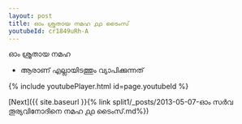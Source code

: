 ```yaml
---
layout: post
title: ഓം ശ്രുതായ നമഹ ൧൧ ടൈംസ്
youtubeId: cr1849uRh-A
---
```

 
 
 ഓം ശ്രുതായ നമഹ 
 
 -  ആരാണ് എല്ലായിടത്തും വ്യാപിക്കുന്നത് 
 
  
 
  
 
 
 
 
 
 


{% include youtubePlayer.html id=page.youtubeId %}
 
[Next]({{ site.baseurl }}{% link  split1/_posts/2013-05-07-ഓം സർവ തൂര്യവിനോദിനെ നമഹ ൧൧ ടൈംസ്.md%})
 
